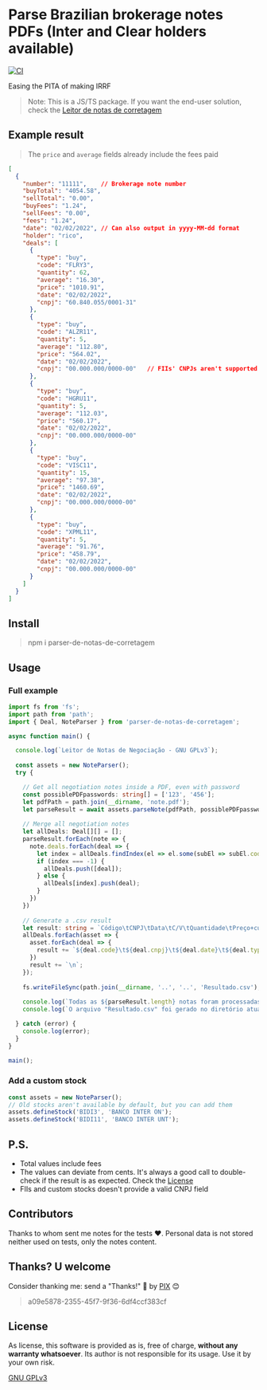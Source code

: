 # Parse Brazilian brokerage notes PDFs (Inter and Clear holders available)

[![CI](https://github.com/planetsLightningArrester/parser-de-notas-de-corretagem/actions/workflows/ci.yml/badge.svg)](https://github.com/planetsLightningArrester/parser-de-notas-de-corretagem/actions/workflows/ci.yml)

Easing the PITA of making IRRF

> Note: This is a JS/TS package. If you want the end-user solution, check the [Leitor de notas de corretagem](https://github.com/planetsLightningArrester/leitor-de-notas-de-corretagem)

## Example result
> The `price` and `average` fields already include the fees paid
```JSON
[
  {
    "number": "11111",    // Brokerage note number
    "buyTotal": "4054.58",
    "sellTotal": "0.00",
    "buyFees": "1.24",
    "sellFees": "0.00",
    "fees": "1.24",
    "date": "02/02/2022", // Can also output in yyyy-MM-dd format
    "holder": "rico",
    "deals": [
      {
        "type": "buy",
        "code": "FLRY3",
        "quantity": 62,
        "average": "16.30",
        "price": "1010.91",
        "date": "02/02/2022",
        "cnpj": "60.840.055/0001-31"
      },
      {
        "type": "buy",
        "code": "ALZR11",
        "quantity": 5,
        "average": "112.80",
        "price": "564.02",
        "date": "02/02/2022",
        "cnpj": "00.000.000/0000-00"   // FIIs' CNPJs aren't supported yet
      },
      {
        "type": "buy",
        "code": "HGRU11",
        "quantity": 5,
        "average": "112.03",
        "price": "560.17",
        "date": "02/02/2022",
        "cnpj": "00.000.000/0000-00"
      },
      {
        "type": "buy",
        "code": "VISC11",
        "quantity": 15,
        "average": "97.38",
        "price": "1460.69",
        "date": "02/02/2022",
        "cnpj": "00.000.000/0000-00"
      },
      {
        "type": "buy",
        "code": "XPML11",
        "quantity": 5,
        "average": "91.76",
        "price": "458.79",
        "date": "02/02/2022",
        "cnpj": "00.000.000/0000-00"
      }
    ]
  }
]
``` 

## Install
> npm i parser-de-notas-de-corretagem

## Usage

### Full example
```Typescript
import fs from 'fs';
import path from 'path';
import { Deal, NoteParser } from 'parser-de-notas-de-corretagem';

async function main() {

  console.log(`Leitor de Notas de Negociação - GNU GPLv3`);
  
  const assets = new NoteParser();
  try {

    // Get all negotiation notes inside a PDF, even with password
    const possiblePDFpasswords: string[] = ['123', '456'];
    let pdfPath = path.join(__dirname, 'note.pdf');
    let parseResult = await assets.parseNote(pdfPath, possiblePDFpasswords);
    
    // Merge all negotiation notes
    let allDeals: Deal[][] = [];
    parseResult.forEach(note => {
      note.deals.forEach(deal => {
        let index = allDeals.findIndex(el => el.some(subEl => subEl.code === deal.code));
        if (index === -1) {
          allDeals.push([deal]);
        } else {
          allDeals[index].push(deal);
        }
      })
    })
    
    // Generate a .csv result
    let result: string = `Código\tCNPJ\tData\tC/V\tQuantidade\tPreço+custos\n`;
    allDeals.forEach(asset => {
      asset.forEach(deal => {
        result += `${deal.code}\t${deal.cnpj}\t${deal.date}\t${deal.type=='buy'?'C':'V'}\t${deal.quantity}\t${deal.price.replace(/\./g, ',')}\n`;
      })
      result += `\n`;
    });
    
    fs.writeFileSync(path.join(__dirname, '..', '..', 'Resultado.csv'), result);
    
    console.log(`Todas as ${parseResult.length} notas foram processadas`);
    console.log(`O arquivo "Resultado.csv" foi gerado no diretório atual.`);

  } catch (error) {
    console.log(error);
  }
}

main();
```

### Add a custom stock
```Typescript
const assets = new NoteParser();
// Old stocks aren't available by default, but you can add them
assets.defineStock('BIDI3', 'BANCO INTER ON');
assets.defineStock('BIDI11', 'BANCO INTER UNT');
```

## P.S.
* Total values include fees
* The values can deviate from cents. It's always a good call to double-check if the result is as expected. Check the [License](#license)
* FIIs and custom stocks doesn't provide a valid CNPJ field

## Contributors
Thanks to whom sent me notes for the tests ❤️. Personal data is not stored neither used on tests, only the notes content.

## Thanks? U welcome
Consider thanking me: send a "Thanks!" 👋 by [PIX](https://www.bcb.gov.br/en/financialstability/pix_en) 😊
> a09e5878-2355-45f7-9f36-6df4ccf383cf

## License
As license, this software is provided as is, free of charge, **without any warranty whatsoever**. Its author is not responsible for its usage. Use it by your own risk.

[GNU GPLv3](https://choosealicense.com/licenses/gpl-3.0/)
